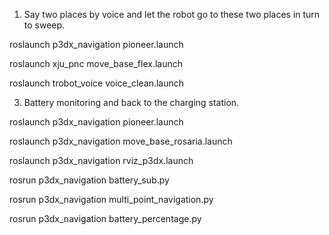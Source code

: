 1. Say two places by voice and let the robot go 
to these two places in turn to sweep.

roslaunch p3dx_navigation pioneer.launch

roslaunch xju_pnc move_base_flex.launch

roslaunch trobot_voice voice_clean.launch


3. Battery monitoring and back to the charging 
station.

roslaunch p3dx_navigation pioneer.launch

roslaunch p3dx_navigation move_base_rosaria.launch

roslaunch p3dx_navigation rviz_p3dx.launch

rosrun p3dx_navigation battery_sub.py 

rosrun p3dx_navigation multi_point_navigation.py

rosrun p3dx_navigation battery_percentage.py
